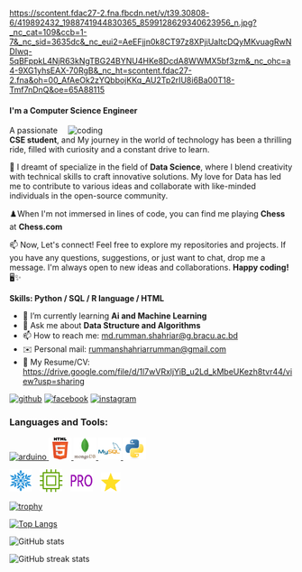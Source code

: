 https://scontent.fdac27-2.fna.fbcdn.net/v/t39.30808-6/419892432_1988741944830365_8599128629340623956_n.jpg?_nc_cat=109&ccb=1-7&_nc_sid=3635dc&_nc_eui2=AeEFjjn0k8CT97z8XPjiUaltcDQyMKvuagRwNDIwq-5qBFppkL4NjR63kNgTBG24BYNU4HKe8DcdA8WWMX5bf3zm&_nc_ohc=a4-9XG1yhsEAX-70RgB&_nc_ht=scontent.fdac27-2.fna&oh=00_AfAeOk2zYQbbojKKq_AU2Tp2rIU8i6Ba00T18-Tmf7nDnQ&oe=65A88115
#### I'm a Computer Science Engineer 

<img align="right" alt="coding" width="400" src="https://camo.githubusercontent.com/c2c315240a33d03dc80d0b793144cf88b2bf535fbdd6a1720b7aed2b63035adb/68747470733a2f2f696d672e6574696d672e636f6d2f7468756d622f6d7369642d38343134363035362c77696474682d313230302c6865696768742d3930302c696d6773697a652d3633383035332c726573697a656d6f64652d382f32303231303730365f646576656c6f7065722d65636f6e6f6d795f30312e6a7067">

A passionate **CSE student**, and My journey in the world of technology has been a thrilling ride, filled with curiosity and a constant drive to learn.

🚀 I dreamt of specialize in the field of **Data Science**, where I blend creativity with technical skills to craft innovative solutions. My love for Data has led me to contribute to various ideas and collaborate with like-minded individuals in the open-source community.

♟️When I'm not immersed in lines of code, you can find me playing **Chess** at **Chess.com**

📫 Now, Let's connect! Feel free to explore my repositories and projects. If you have any questions, suggestions, or just want to chat, drop me a message. I'm always open to new ideas and collaborations.
**Happy coding!** 🖥️✨

**Skills: Python / SQL / R language / HTML** 

- 🌱 I’m currently learning **Ai and Machine Learning** 
- 💬 Ask me about **Data Structure and Algorithms** 
- 📫 How to reach me: md.rumman.shahriar@g.bracu.ac.bd 
- ✉️ Personal mail: rummanshahriarrumman@gmail.com
- 🐼 My Resume/CV: https://drive.google.com/file/d/1l7wVRxljYiB_u2Ld_kMbeUKezh8tvr44/view?usp=sharing


[<img src='https://cdn.jsdelivr.net/npm/simple-icons@3.0.1/icons/github.svg' alt='github' height='40'>](https://github.com/RummanShahriar)  [<img src='https://cdn.jsdelivr.net/npm/simple-icons@3.0.1/icons/facebook.svg' alt='facebook' height='40'>](https://www.facebook.com/rumman.shahriar.1)  [<img src='https://cdn.jsdelivr.net/npm/simple-icons@3.0.1/icons/instagram.svg' alt='instagram' height='40'>](https://www.instagram.com/rumman_shahriar_007/)

<h3 align="left">Languages and Tools:</h3>
<p align="left"> <a href="https://www.arduino.cc/" target="_blank" rel="noreferrer"> <img src="https://cdn.worldvectorlogo.com/logos/arduino-1.svg" alt="arduino" width="40" height="40"/> </a> <a href="https://www.w3.org/html/" target="_blank" rel="noreferrer"> <img src="https://raw.githubusercontent.com/devicons/devicon/master/icons/html5/html5-original-wordmark.svg" alt="html5" width="40" height="40"/> </a> <a href="https://www.mongodb.com/" target="_blank" rel="noreferrer"> <img src="https://raw.githubusercontent.com/devicons/devicon/master/icons/mongodb/mongodb-original-wordmark.svg" alt="mongodb" width="40" height="40"/> </a> <a href="https://www.mysql.com/" target="_blank" rel="noreferrer"> <img src="https://raw.githubusercontent.com/devicons/devicon/master/icons/mysql/mysql-original-wordmark.svg" alt="mysql" width="40" height="40"/> </a> <a href="https://www.python.org" target="_blank" rel="noreferrer"> <img src="https://raw.githubusercontent.com/devicons/devicon/master/icons/python/python-original.svg" alt="python" width="40" height="40"/> </a> </p>


<a href='https://archiveprogram.github.com/'><img src='https://raw.githubusercontent.com/acervenky/animated-github-badges/master/assets/acbadge.gif' width='40' height='40'></a> <a href='https://docs.github.com/en/developers'><img src='https://raw.githubusercontent.com/acervenky/animated-github-badges/master/assets/devbadge.gif' width='40' height='40'></a> <a href='https://github.com/pricing'><img src='https://raw.githubusercontent.com/acervenky/animated-github-badges/master/assets/pro.gif' width='40' height='40'></a> <a href='https://stars.github.com/'><img src='https://raw.githubusercontent.com/acervenky/animated-github-badges/master/assets/starbadge.gif' width='35' height='35'></a> 

[![trophy](https://github-profile-trophy.vercel.app/?username=RummanShahriar)](https://github.com/ryo-ma/github-profile-trophy)

[![Top Langs](https://github-readme-stats.vercel.app/api/top-langs/?username=RummanShahriar)](https://github.com/anuraghazra/github-readme-stats)

![GitHub stats](https://github-readme-stats.vercel.app/api?username=RummanShahriar&show_icons=true&count_private=true)  

![GitHub streak stats](https://streak-stats.demolab.com/?user=RummanShahriar)  

